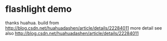 flashlight demo
=======
thanks huahua.
build from http://blog.csdn.net/huahuadashen/article/details/22284011
more detail see also http://blog.csdn.net/huahuadashen/article/details/22284011